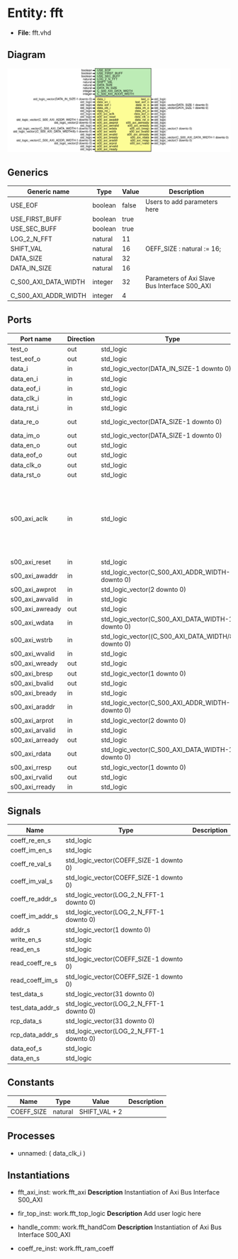 # Entity: fft

- **File**: fft.vhd
## Diagram

![Diagram](fft.svg "Diagram")
## Generics

| Generic name         | Type    | Value | Description                                    |
| -------------------- | ------- | ----- | ---------------------------------------------- |
| USE_EOF              | boolean | false | Users to add parameters here                   |
| USE_FIRST_BUFF       | boolean | true  |                                                |
| USE_SEC_BUFF         | boolean | true  |                                                |
| LOG_2_N_FFT          | natural | 11    |                                                |
| SHIFT_VAL            | natural | 16    | OEFF_SIZE : natural := 16;                     |
| DATA_SIZE            | natural | 32    |                                                |
| DATA_IN_SIZE         | natural | 16    |                                                |
| C_S00_AXI_DATA_WIDTH | integer | 32    | Parameters of Axi Slave Bus Interface S00_AXI  |
| C_S00_AXI_ADDR_WIDTH | integer | 4     |                                                |
## Ports

| Port name       | Direction | Type                                                  | Description                                                                                       |
| --------------- | --------- | ----------------------------------------------------- | ------------------------------------------------------------------------------------------------- |
| test_o          | out       | std_logic                                             |                                                                                                   |
| test_eof_o      | out       | std_logic                                             |                                                                                                   |
| data_i          | in        | std_logic_vector(DATA_IN_SIZE-1 downto 0)             | input data                                                                                        |
| data_en_i       | in        | std_logic                                             |                                                                                                   |
| data_eof_i      | in        | std_logic                                             |                                                                                                   |
| data_clk_i      | in        | std_logic                                             |                                                                                                   |
| data_rst_i      | in        | std_logic                                             |                                                                                                   |
| data_re_o       | out       | std_logic_vector(DATA_SIZE-1 downto 0)                | for the next component                                                                            |
| data_im_o       | out       | std_logic_vector(DATA_SIZE-1 downto 0)                |                                                                                                   |
| data_en_o       | out       | std_logic                                             |                                                                                                   |
| data_eof_o      | out       | std_logic                                             |                                                                                                   |
| data_clk_o      | out       | std_logic                                             |                                                                                                   |
| data_rst_o      | out       | std_logic                                             |                                                                                                   |
| s00_axi_aclk    | in        | std_logic                                             | User ports endsDo not modify the ports beyond this line Ports of Axi Slave Bus Interface S00_AXI  |
| s00_axi_reset   | in        | std_logic                                             |                                                                                                   |
| s00_axi_awaddr  | in        | std_logic_vector(C_S00_AXI_ADDR_WIDTH-1 downto 0)     |                                                                                                   |
| s00_axi_awprot  | in        | std_logic_vector(2 downto 0)                          |                                                                                                   |
| s00_axi_awvalid | in        | std_logic                                             |                                                                                                   |
| s00_axi_awready | out       | std_logic                                             |                                                                                                   |
| s00_axi_wdata   | in        | std_logic_vector(C_S00_AXI_DATA_WIDTH-1 downto 0)     |                                                                                                   |
| s00_axi_wstrb   | in        | std_logic_vector((C_S00_AXI_DATA_WIDTH/8)-1 downto 0) |                                                                                                   |
| s00_axi_wvalid  | in        | std_logic                                             |                                                                                                   |
| s00_axi_wready  | out       | std_logic                                             |                                                                                                   |
| s00_axi_bresp   | out       | std_logic_vector(1 downto 0)                          |                                                                                                   |
| s00_axi_bvalid  | out       | std_logic                                             |                                                                                                   |
| s00_axi_bready  | in        | std_logic                                             |                                                                                                   |
| s00_axi_araddr  | in        | std_logic_vector(C_S00_AXI_ADDR_WIDTH-1 downto 0)     |                                                                                                   |
| s00_axi_arprot  | in        | std_logic_vector(2 downto 0)                          |                                                                                                   |
| s00_axi_arvalid | in        | std_logic                                             |                                                                                                   |
| s00_axi_arready | out       | std_logic                                             |                                                                                                   |
| s00_axi_rdata   | out       | std_logic_vector(C_S00_AXI_DATA_WIDTH-1 downto 0)     |                                                                                                   |
| s00_axi_rresp   | out       | std_logic_vector(1 downto 0)                          |                                                                                                   |
| s00_axi_rvalid  | out       | std_logic                                             |                                                                                                   |
| s00_axi_rready  | in        | std_logic                                             |                                                                                                   |
## Signals

| Name             | Type                                     | Description |
| ---------------- | ---------------------------------------- | ----------- |
| coeff_re_en_s    | std_logic                                |             |
|  coeff_im_en_s   | std_logic                                |             |
| coeff_re_val_s   | std_logic_vector(COEFF_SIZE-1 downto 0)  |             |
|  coeff_im_val_s  | std_logic_vector(COEFF_SIZE-1 downto 0)  |             |
| coeff_re_addr_s  | std_logic_vector(LOG_2_N_FFT-1 downto 0) |             |
|  coeff_im_addr_s | std_logic_vector(LOG_2_N_FFT-1 downto 0) |             |
| addr_s           | std_logic_vector(1 downto 0)             |             |
| write_en_s       | std_logic                                |             |
|  read_en_s       | std_logic                                |             |
| read_coeff_re_s  | std_logic_vector(COEFF_SIZE-1 downto 0)  |             |
| read_coeff_im_s  | std_logic_vector(COEFF_SIZE-1 downto 0)  |             |
| test_data_s      | std_logic_vector(31 downto 0)            |             |
| test_data_addr_s | std_logic_vector(LOG_2_N_FFT-1 downto 0) |             |
| rcp_data_s       | std_logic_vector(31 downto 0)            |             |
| rcp_data_addr_s  | std_logic_vector(LOG_2_N_FFT-1 downto 0) |             |
| data_eof_s       | std_logic                                |             |
| data_en_s        | std_logic                                |             |
## Constants

| Name       | Type    | Value          | Description |
| ---------- | ------- | -------------- | ----------- |
| COEFF_SIZE | natural |  SHIFT_VAL + 2 |             |
## Processes
- unnamed: ( data_clk_i )
## Instantiations

- fft_axi_inst: work.fft_axi
**Description**
 Instantiation of Axi Bus Interface S00_AXI

- fir_top_inst: work.fft_top_logic
**Description**
 Add user logic here

- handle_comm: work.fft_handCom
**Description**
 Instantiation of Axi Bus Interface S00_AXI

- coeff_re_inst: work.fft_ram_coeff
